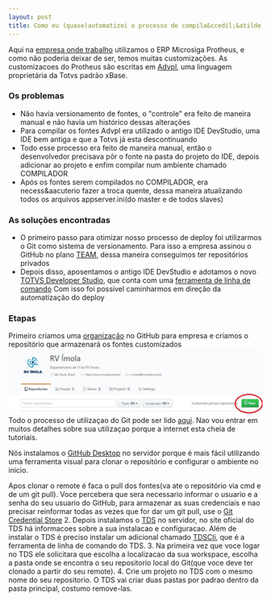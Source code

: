 ```yaml
---
layout: post
title: Como eu (quase)automatizei o processo de compila&ccedil;&atilde;o do Protheus
---
```

Aqui na [empresa onde trabalho](https://github.com/rvimola) utilizamos o ERP Microsiga Protheus, e como n&atilde;o poderia deixar de ser, temos muitas customiza&ccedil;&otilde;es.
As customizacoes do Protheus s&atilde;o escritas em [Advpl](http://tdn.totvs.com/x/1YNc), uma linguagem propriet&aacute;ria da Totvs padr&atilde;o xBase.
### Os problemas
* N&atilde;o havia versionamento de fontes, o "controle" era feito de maneira manual e n&atilde;o havia um hist&oacute;rico dessas altera&ccedil;&otilde;es
* Para compilar os fontes Advpl era utilizado o antigo IDE DevStudio, uma IDE bem antiga e que a Totvs j&aacute; esta descontinuando
* Todo esse processo era feito de maneira manual, ent&atilde;o o desenvolvedor precisava p&ocirc;r o fonte na pasta do projeto do IDE, depois adicionar ao projeto e enfim compilar num ambiente chamado COMPILADOR
* Ap&oacute;s os fontes serem compilados no COMPILADOR, era necess&aacuterio fazer a troca quente, dessa maneira atualizando todos os arquivos appserver.ini(do master e de todos slaves)
### As solu&ccedil;&otilde;es encontradas
* O primeiro passo para otimizar nosso processo de deploy foi utilizarmos o Git como sistema de versionamento. Para isso a empresa assinou o GitHub no plano [TEAM](https://github.com/pricing), dessa maneira conseguimos ter reposit&oacute;rios privados
* Depois disso, aposentamos o antigo IDE DevStudio e adotamos o novo [TOTVS Developer Studio](http://ds.totvs.com/), que conta com uma [ferramenta de linha de comando](http://tdn.totvs.com/x/ysoGDg)
Com isso foi possivel caminharmos em dire&ccedil;&atilde;o da automatiza&ccedil;&atilde;o do deploy
### Etapas
Primeiro criamos uma [organiza&ccedil;&atilde;o](https://github.com/rvimola) no GitHub para empresa e criamos o reposit&oacute;rio que armazenar&aacute; os fontes customizados
![Criando um repositorio](/img/01/novo_repositorio.JPG)
Todo o processo de utiliza&ccedil;ao do Git pode ser lido [aqui](https://git-scm.com/book/pt-br/v1/Primeiros-passos). Nao vou entrar em muitos detalhes sobre sua utiliza&ccedil;ao porque a internet esta cheia de tutoriais.

N&oacute;s instalamos o [GitHub Desktop](https://desktop.github.com/) no servidor porque &eacute; mais f&aacute;cil utilizando uma ferramenta visual para clonar o reposit&oacute;rio e configurar o ambiente no inicio.

Apos clonar o remote &eacute; faca o pull dos fontes(va ate o reposit&oacute;rio via cmd e de um git pull). 
Voce percebera que sera necessario informar o usuario e a senha do seu usuario do GitHub, para armazenar as suas credenciais e nao precisar reinformar todas as vezes que for dar um git pull, use o [Git Credential Store](https://www.kernel.org/pub/software/scm/git/docs/git-credential-store.html)
2. Depois instalamos o [TDS](http://ds.totvs.com/) no servidor, no site oficial do TDS h&aacute; informacoes sobre a sua instalacao e configuracao.
Al&eacute;m de instalar o TDS &eacute; preciso instalar um adicional chamado [TDSCli](http://tdn.totvs.com/x/ysoGDg), que &eacute; a ferramenta de linha de comando do TDS.
3. Na primeira vez que voce logar no TDS ele solicitara que escolha a localizacao da sua workspace, escolha a pasta onde se encontra o seu repositorio local do Git(que voce deve ter clonado a partir do seu remote).
4. Crie um projeto no TDS com o mesmo nome do seu repositorio. O TDS vai criar duas pastas por padrao dentro da pasta principal, costumo remove-las.